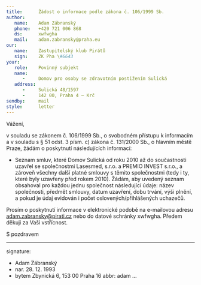 ```yaml
---
title:      Žádost o informace podle zákona č. 106/1999 Sb.
author:
   name:    Adam Zábranský
   phone:   +420 721 006 868
   ds:      xwfwgha
   mail:    adam.zabransky@praha.eu
our:
   name:    Zastupitelský klub Pirátů
   sign:    ZK Pha \#6643
your:
   role:    Povinný subjekt
   name:    
      -     Domov pro osoby se zdravotním postižením Sulická
   address:
      -     Sulická 48/1597
      -     142 00, Praha 4 – Krč
sendby:     mail
style:      letter
---
```


Vážení,

v souladu se zákonem č. 106/1999 Sb., o svobodném přístupu k informacím a v souladu s § 51 odst. 3 písm. c) zákona č. 131/2000 Sb., o hlavním městě Praze, žádám o poskytnutí následujících informací: 

* Seznam smluv, které Domov Sulická od roku 2010 až do součastnosti uzavřel se společnostmi Lasesmed, s.r.o. a PREMIO INVEST s.r.o., a zároveň všechny další platné smlouvy s těmito společnostmi (tedy i ty, které byly uzavřeny před rokem 2010). Žádám, aby uvedený seznam obsahoval pro každou jednu společnost následující údaje: název společnosti, předmět smlouvy, datum uzavření, dobu trvání, výši plnění, a pokud je údaj evidován i počet oslovených/přihlášených uchazečů.

Prosím o poskytnutí informace v elektronické podobě na e-mailovou adresu adam.zabransky@pirati.cz nebo do datové schránky xwfwgha. Předem děkuji za Vaši vstřícnost.

S pozdravem

---
signature:
  - Adam Zábranský
  - nar. 28. 12. 1993
  - bytem Zbynická 6, 153 00 Praha 16
abbr:       adam
...
